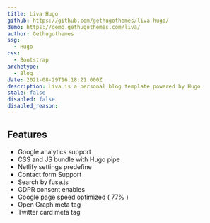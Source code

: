 ```yaml
---
title: Liva Hugo
github: https://github.com/gethugothemes/liva-hugo/
demo: https://demo.gethugothemes.com/liva/
author: Gethugothemes
ssg:
  - Hugo
css:
  - Bootstrap
archetype:
  - Blog
date: 2021-08-29T16:18:21.000Z
description: Liva is a personal blog template powered by Hugo.
stale: false
disabled: false
disabled_reason:
---
```


## Features

* Google analytics support
* CSS and JS bundle with Hugo pipe
* Netlify settings predefine
* Contact form Support
* Search by fuse.js
* GDPR consent enables
* Google page speed optimized ( 77% )
* Open Graph meta tag
* Twitter card meta tag